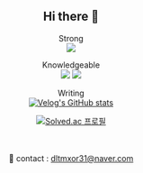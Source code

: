 <div align="center">

  <h2>Hi there 👋</h2>

  Strong<br>
  <img src="https://img.shields.io/badge/C++-00599C?style=flat-square&logo=C%2B%2B&logoColor=white"/>

  Knowledgeable<br>
  <img src="https://img.shields.io/badge/java-007396?style=flat-square&logo=java&logoColor=white"/>
  <img src="https://img.shields.io/badge/Python-3776AB?style=flat-square&logo=Python&logoColor=white"/>

  Writing<br>
  <a href="https://velog.io/@seungtoctoc">
  <img src="https://velog-readme-stats.vercel.app/api/badge?name=seungtoctoc" alt="Velog's GitHub stats">
  </a>
  
  <a href="https://solved.ac/dltmxor31">
  <img src="http://mazassumnida.wtf/api/v2/generate_badge?boj=dltmxor31" alt="Solved.ac 프로필"/>
  </a>

  <br><br>
  📧 contact : dltmxor31@naver.com
</div>
